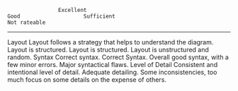                     Excellent                                                         Good                    Sufficient                                                                       Not rateable
  ----------------- ----------------------------------------------------------------- ----------------------- -------------------------------------------------------------------------------- ------------------------------------
  Layout            Layout follows a strategy that helps to understand the diagram.   Layout is structured.   Layout is structured.                                                            Layout is unstructured and random.
  Syntax            Correct syntax.                                                   Correct Syntax.         Overall good syntax, with a few minor errors.                                    Major syntactical flaws.
  Level of Detail   Consistent and intentional level of detail.                       Adequate detailing.     Some inconsistencies, too much focus on some details on the expense of others.   
